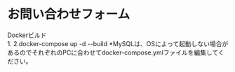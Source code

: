 # お問い合わせフォーム


Dockerビルド<br/>
1.
2.docker-compose up -d --build
*MySQLは、OSによって起動しない場合があるのでそれぞれのPCに合わせてdocker-compose.ymlファイルを編集してください。

